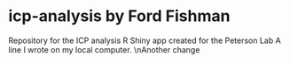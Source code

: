 # icp-analysis by Ford Fishman
Repository for the ICP analysis R Shiny app created for the Peterson Lab
A line I wrote on my local computer.
\nAnother change
